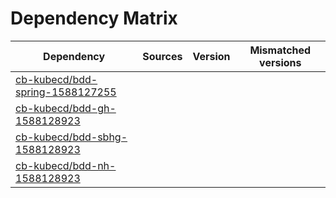 # Dependency Matrix

Dependency | Sources | Version | Mismatched versions
---------- | ------- | ------- | -------------------
[cb-kubecd/bdd-spring-1588127255](https://github.com/cb-kubecd/bdd-spring-1588127255.git) |  | []() | 
[cb-kubecd/bdd-gh-1588128923](https://github.com/cb-kubecd/bdd-gh-1588128923.git) |  | []() | 
[cb-kubecd/bdd-sbhg-1588128923](https://github.com/cb-kubecd/bdd-sbhg-1588128923.git) |  | []() | 
[cb-kubecd/bdd-nh-1588128923](https://github.com/cb-kubecd/bdd-nh-1588128923.git) |  | []() | 
